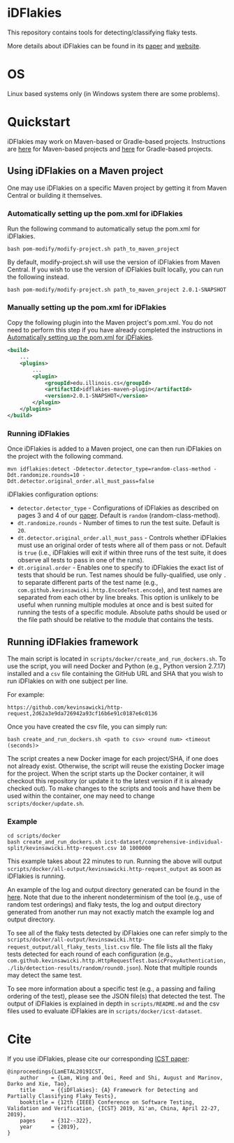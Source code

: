 # iDFlakies

This repository contains tools for detecting/classifying flaky tests.

More details about iDFlakies can be found in its [paper](http://mir.cs.illinois.edu/winglam/publications/2019/LamETAL19iDFlakies.pdf) and [website](https://sites.google.com/view/flakytestdataset).

# OS
Linux based systems only (in Windows system there are some problems).

# Quickstart

iDFlakies may work on Maven-based or Gradle-based projects. Instructions are [here](#Using-iDFlakies-on-a-Maven-project) for Maven-based projects and [here](https://github.com/idflakies/iDFlakies/blob/master/README-gradle.md) for Gradle-based projects.

## Using iDFlakies on a Maven project

One may use iDFlakies on a specific Maven project by getting it from Maven Central or building it themselves.


### Automatically setting up the pom.xml for iDFlakies

Run the following command to automatically setup the pom.xml for iDFlakies.


```shell
bash pom-modify/modify-project.sh path_to_maven_project
```

By default, modify-project.sh will use the version of iDFlakies from Maven Central. If you wish to use
the version of iDFlakies built locally, you can run the following instead. 

```shell
bash pom-modify/modify-project.sh path_to_maven_project 2.0.1-SNAPSHOT
```

### Manually setting up the pom.xml for iDFlakies

Copy the following plugin into the Maven project's pom.xml.
You do not need to perform this step if you have already completed the instructions
in [Automatically setting up the pom.xml for iDFlakies](#automatically-setting-up-the-pomxml-for-idflakies).

```xml
<build>
    ...
    <plugins>
        ...
        <plugin>
            <groupId>edu.illinois.cs</groupId>
            <artifactId>idflakies-maven-plugin</artifactId>
            <version>2.0.1-SNAPSHOT</version>
        </plugin>
    </plugins>
</build>
```

### Running iDFlakies

Once iDFlakies is added to a Maven project, one can then run iDFlakies on the project with the following command.

```shell
mvn idflakies:detect -Ddetector.detector_type=random-class-method -Ddt.randomize.rounds=10 -Ddt.detector.original_order.all_must_pass=false
```

iDFlakies configuration options:
* ```detector.detector_type``` - Configurations of iDFlakies as described on pages 3 and 4 of our [paper](http://mir.cs.illinois.edu/winglam/publications/2019/LamETAL19iDFlakies.pdf). Default is ```random``` (random-class-method).
* ```dt.randomize.rounds``` - Number of times to run the test suite. Default is ```20```.
* ```dt.detector.original_order.all_must_pass``` - Controls whether iDFlakies must use an original order of tests where all of them pass or not. Default is ```true``` (i.e., iDFlakies will exit if within three runs of the test suite, it does observe all tests to pass in one of the runs).
* ```dt.original.order``` - Enables one to specify to iDFlakies the exact list of tests that should be run. Test names should be fully-qualified, use only ```.``` to separate different parts of the test name (e.g., ```com.github.kevinsawicki.http.EncodeTest.encode```), and test names are separated from each other by line breaks. This option is unlikely to be useful when running multiple modules at once and is best suited for running the tests of a specific module. Absolute paths should be used or the file path should be relative to the module that contains the tests.

## Running iDFlakies framework

The main script is located in `scripts/docker/create_and_run_dockers.sh`.
To use the script, you will need Docker and Python (e.g., Python version 2.7.17) installed and a `csv` file containing the GitHub URL and SHA that you wish to run iDFlakies on with one subject per line.

For example:
```
https://github.com/kevinsawicki/http-request,2d62a3e9da726942a93cf16b6e91c0187e6c0136
```

Once you have created the csv file, you can simply run:

```shell
bash create_and_run_dockers.sh <path to csv> <round num> <timeout (seconds)>
```

The script creates a new Docker image for each project/SHA, if one does not already exist.
Otherwise, the script will reuse the existing Docker image for the project.
When the script starts up the Docker container, it will checkout this repository (or update it to the latest version if it is already checked out).
To make changes to the scripts and tools and have them be used within the container, one may need to change `scripts/docker/update.sh`.

### Example

```shell
cd scripts/docker
bash create_and_run_dockers.sh icst-dataset/comprehensive-individual-split/kevinsawicki.http-request.csv 10 1000000
```

This example takes about 22 minutes to run.
Running the above will output `scripts/docker/all-output/kevinsawicki.http-request_output` as soon as iDFlakies is running.

An example of the log and output directory generated can be found in the [here](https://drive.google.com/drive/folders/1sVf0PNKjZbDG5wlZnYWkhTuQYiNNZrTv).
Note that due to the inherent nondeterminism of the tool (e.g., use of random test orderings) and flaky tests, the log and output directory generated from another run may not exactly match the example log and output directory.

To see all of the flaky tests detected by iDFlakies one can refer simply to the `scripts/docker/all-output/kevinsawicki.http-request_output/all_flaky_tests_list.csv` file.
The file lists all the flaky tests detected for each round of each configuration (e.g., `com.github.kevinsawicki.http.HttpRequestTest.basicProxyAuthentication,./lib/detection-results/random/round0.json`).
Note that multiple rounds may detect the same test.

To see more information about a specific test (e.g., a passing and failing ordering of the test), please see the JSON file(s) that detected the test.
The output of iDFlakies is explained in depth in `scripts/README.md` and the csv files used to evaluate iDFlakies are in `scripts/docker/icst-dataset`.

# Cite

If you use iDFlakies, please cite our corresponding [ICST paper](http://mir.cs.illinois.edu/winglam/publications/2019/LamETAL19iDFlakies.pdf):
```
@inproceedings{LamETAL2019ICST,
    author    = {Lam, Wing and Oei, Reed and Shi, August and Marinov, Darko and Xie, Tao},
    title     = {{iDFlakies}: {A} Framework for Detecting and Partially Classifying Flaky Tests},
    booktitle = {12th {IEEE} Conference on Software Testing, Validation and Verification, {ICST} 2019, Xi'an, China, April 22-27, 2019},
    pages     = {312--322},
    year      = {2019},
}
```

